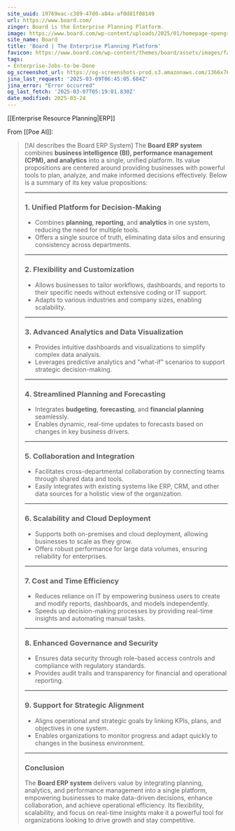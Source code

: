 ```yaml
---
site_uuid: 19769eac-c389-47d0-a84a-af0d81f08149
url: https://www.board.com/
zinger: Board is the Enterprise Planning Platform.
image: https://www.board.com/wp-content/uploads/2025/01/homepage-opengraph_1.jpg
site_name: Board
title: 'Board | The Enterprise Planning Platform'
favicon: https://www.board.com/wp-content/themes/board/assets/images/favicon/favicon-32x32.png
tags:
- Enterprise-Jobs-to-be-Done
og_screenshot_url: https://og-screenshots-prod.s3.amazonaws.com/1366x768/80/false/b48b87d9fe4d7bd770ef01b9ff1f7c7046cb11a5c1ca97e943c510f1fd33f461.jpeg
jina_last_request: '2025-03-09T06:45:05.684Z'
jina_error: "Error occurred"
og_last_fetch: '2025-03-07T05:19:01.830Z'
date_modified: 2025-03-24
---
```



[[Enterprise Resource Planning|ERP]]

From [[Poe AI]]:

> [!AI describes the Board ERP System]
> The **Board ERP system** combines **business intelligence (BI), performance management (CPM), and analytics** into a single, unified platform. Its value propositions are centered around providing businesses with powerful tools to plan, analyze, and make informed decisions effectively. Below is a summary of its key value propositions:
> 
> ---
> 
> ### **1. Unified Platform for Decision-Making**
> 
> - Combines **planning**, **reporting**, and **analytics** in one system, reducing the need for multiple tools.
> - Offers a single source of truth, eliminating data silos and ensuring consistency across departments.
> 
> ---
> 
> ### **2. Flexibility and Customization**
> 
> - Allows businesses to tailor workflows, dashboards, and reports to their specific needs without extensive coding or IT support.
> - Adapts to various industries and company sizes, enabling scalability.
> 
> ---
> 
> ### **3. Advanced Analytics and Data Visualization**
> 
> - Provides intuitive dashboards and visualizations to simplify complex data analysis.
> - Leverages predictive analytics and "what-if" scenarios to support strategic decision-making.
> 
> ---
> 
> ### **4. Streamlined Planning and Forecasting**
> 
> - Integrates **budgeting**, **forecasting**, and **financial planning** seamlessly.
> - Enables dynamic, real-time updates to forecasts based on changes in key business drivers.
> 
> ---
> 
> ### **5. Collaboration and Integration**
> 
> - Facilitates cross-departmental collaboration by connecting teams through shared data and tools.
> - Easily integrates with existing systems like ERP, CRM, and other data sources for a holistic view of the organization.
> 
> ---
> 
> ### **6. Scalability and Cloud Deployment**
> 
> - Supports both on-premises and cloud deployment, allowing businesses to scale as they grow.
> - Offers robust performance for large data volumes, ensuring reliability for enterprises.
> 
> ---
> 
> ### **7. Cost and Time Efficiency**
> 
> - Reduces reliance on IT by empowering business users to create and modify reports, dashboards, and models independently.
> - Speeds up decision-making processes by providing real-time insights and automating manual tasks.
> 
> ---
> 
> ### **8. Enhanced Governance and Security**
> 
> - Ensures data security through role-based access controls and compliance with regulatory standards.
> - Provides audit trails and transparency for financial and operational reporting.
> 
> ---
> 
> ### **9. Support for Strategic Alignment**
> 
> - Aligns operational and strategic goals by linking KPIs, plans, and objectives in one system.
> - Enables organizations to monitor progress and adapt quickly to changes in the business environment.
> 
> ---
> 
> ### **Conclusion**
> 
> The **Board ERP system** delivers value by integrating planning, analytics, and performance management into a single platform, empowering businesses to make data-driven decisions, enhance collaboration, and achieve operational efficiency. Its flexibility, scalability, and focus on real-time insights make it a powerful tool for organizations looking to drive growth and stay competitive.
